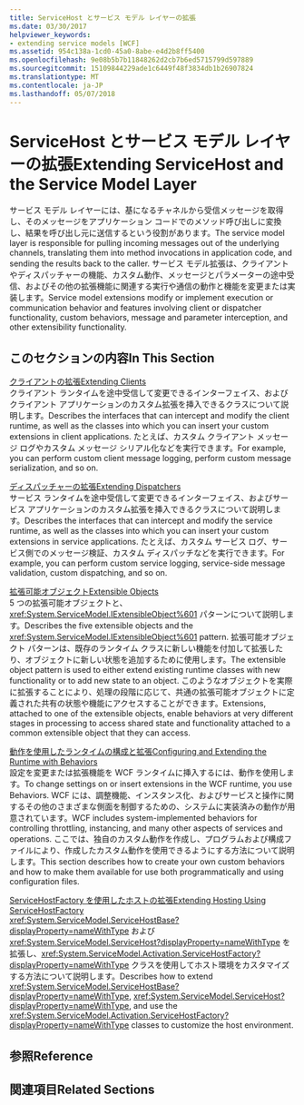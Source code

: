 ```yaml
---
title: ServiceHost とサービス モデル レイヤーの拡張
ms.date: 03/30/2017
helpviewer_keywords:
- extending service models [WCF]
ms.assetid: 954c138a-1cd0-45a0-8abe-e4d2b8ff5400
ms.openlocfilehash: 9e08b5b7b11848262d2cb7b6ed5715799d597889
ms.sourcegitcommit: 15109844229ade1c6449f48f3834db1b26907824
ms.translationtype: MT
ms.contentlocale: ja-JP
ms.lasthandoff: 05/07/2018
---
```

# <a name="extending-servicehost-and-the-service-model-layer"></a><span data-ttu-id="6149a-102">ServiceHost とサービス モデル レイヤーの拡張</span><span class="sxs-lookup"><span data-stu-id="6149a-102">Extending ServiceHost and the Service Model Layer</span></span>
<span data-ttu-id="6149a-103">サービス モデル レイヤーには、基になるチャネルから受信メッセージを取得し、そのメッセージをアプリケーション コードでのメソッド呼び出しに変換し、結果を呼び出し元に送信するという役割があります。</span><span class="sxs-lookup"><span data-stu-id="6149a-103">The service model layer is responsible for pulling incoming messages out of the underlying channels, translating them into method invocations in application code, and sending the results back to the caller.</span></span> <span data-ttu-id="6149a-104">サービス モデル拡張は、クライアントやディスパッチャーの機能、カスタム動作、メッセージとパラメーターの途中受信、およびその他の拡張機能に関連する実行や通信の動作と機能を変更または実装します。</span><span class="sxs-lookup"><span data-stu-id="6149a-104">Service model extensions modify or implement execution or communication behavior and features involving client or dispatcher functionality, custom behaviors, message and parameter interception, and other extensibility functionality.</span></span>  
  
## <a name="in-this-section"></a><span data-ttu-id="6149a-105">このセクションの内容</span><span class="sxs-lookup"><span data-stu-id="6149a-105">In This Section</span></span>  
 [<span data-ttu-id="6149a-106">クライアントの拡張</span><span class="sxs-lookup"><span data-stu-id="6149a-106">Extending Clients</span></span>](../../../../docs/framework/wcf/extending/extending-clients.md)  
 <span data-ttu-id="6149a-107">クライアント ランタイムを途中受信して変更できるインターフェイス、およびクライアント アプリケーションのカスタム拡張を挿入できるクラスについて説明します。</span><span class="sxs-lookup"><span data-stu-id="6149a-107">Describes the interfaces that can intercept and modify the client runtime, as well as the classes into which you can insert your custom extensions in client applications.</span></span> <span data-ttu-id="6149a-108">たとえば、カスタム クライアント メッセージ ログやカスタム メッセージ シリアル化などを実行できます。</span><span class="sxs-lookup"><span data-stu-id="6149a-108">For example, you can perform custom client message logging, perform custom message serialization, and so on.</span></span>  
  
 [<span data-ttu-id="6149a-109">ディスパッチャーの拡張</span><span class="sxs-lookup"><span data-stu-id="6149a-109">Extending Dispatchers</span></span>](../../../../docs/framework/wcf/extending/extending-dispatchers.md)  
 <span data-ttu-id="6149a-110">サービス ランタイムを途中受信して変更できるインターフェイス、およびサービス アプリケーションのカスタム拡張を挿入できるクラスについて説明します。</span><span class="sxs-lookup"><span data-stu-id="6149a-110">Describes the interfaces that can intercept and modify the service runtime, as well as the classes into which you can insert your custom extensions in service applications.</span></span> <span data-ttu-id="6149a-111">たとえば、カスタム サービス ログ、サービス側でのメッセージ検証、カスタム ディスパッチなどを実行できます。</span><span class="sxs-lookup"><span data-stu-id="6149a-111">For example, you can perform custom service logging, service-side message validation, custom dispatching, and so on.</span></span>  
  
 [<span data-ttu-id="6149a-112">拡張可能オブジェクト</span><span class="sxs-lookup"><span data-stu-id="6149a-112">Extensible Objects</span></span>](../../../../docs/framework/wcf/extending/extensible-objects.md)  
 <span data-ttu-id="6149a-113">5 つの拡張可能オブジェクトと、<xref:System.ServiceModel.IExtensibleObject%601> パターンについて説明します。</span><span class="sxs-lookup"><span data-stu-id="6149a-113">Describes the five extensible objects and the <xref:System.ServiceModel.IExtensibleObject%601> pattern.</span></span> <span data-ttu-id="6149a-114">拡張可能オブジェクト パターンは、既存のランタイム クラスに新しい機能を付加して拡張したり、オブジェクトに新しい状態を追加するために使用します。</span><span class="sxs-lookup"><span data-stu-id="6149a-114">The extensible object pattern is used to either extend existing runtime classes with new functionality or to add new state to an object.</span></span> <span data-ttu-id="6149a-115">このようなオブジェクトを実際に拡張することにより、処理の段階に応じて、共通の拡張可能オブジェクトに定義された共有の状態や機能にアクセスすることができます。</span><span class="sxs-lookup"><span data-stu-id="6149a-115">Extensions, attached to one of the extensible objects, enable behaviors at very different stages in processing to access shared state and functionality attached to a common extensible object that they can access.</span></span>  
  
 [<span data-ttu-id="6149a-116">動作を使用したランタイムの構成と拡張</span><span class="sxs-lookup"><span data-stu-id="6149a-116">Configuring and Extending the Runtime with Behaviors</span></span>](../../../../docs/framework/wcf/extending/configuring-and-extending-the-runtime-with-behaviors.md)  
 <span data-ttu-id="6149a-117">設定を変更または拡張機能を WCF ランタイムに挿入するには、動作を使用します。</span><span class="sxs-lookup"><span data-stu-id="6149a-117">To change settings on or insert extensions in the WCF runtime, you use Behaviors.</span></span> <span data-ttu-id="6149a-118">WCF には、調整機能、インスタンス化、およびサービスと操作に関するその他のさまざまな側面を制御するための、システムに実装済みの動作が用意されています。</span><span class="sxs-lookup"><span data-stu-id="6149a-118">WCF includes system-implemented behaviors for controlling throttling, instancing, and many other aspects of services and operations.</span></span> <span data-ttu-id="6149a-119">ここでは、独自のカスタム動作を作成し、プログラムおよび構成ファイルにより、作成したカスタム動作を使用できるようにする方法について説明します。</span><span class="sxs-lookup"><span data-stu-id="6149a-119">This section describes how to create your own custom behaviors and how to make them available for use both programmatically and using configuration files.</span></span>  
  
 [<span data-ttu-id="6149a-120">ServiceHostFactory を使用したホストの拡張</span><span class="sxs-lookup"><span data-stu-id="6149a-120">Extending Hosting Using ServiceHostFactory</span></span>](../../../../docs/framework/wcf/extending/extending-hosting-using-servicehostfactory.md)  
 <span data-ttu-id="6149a-121"><xref:System.ServiceModel.ServiceHostBase?displayProperty=nameWithType> および <xref:System.ServiceModel.ServiceHost?displayProperty=nameWithType> を拡張し、<xref:System.ServiceModel.Activation.ServiceHostFactory?displayProperty=nameWithType> クラスを使用してホスト環境をカスタマイズする方法について説明します。</span><span class="sxs-lookup"><span data-stu-id="6149a-121">Describes how to extend <xref:System.ServiceModel.ServiceHostBase?displayProperty=nameWithType>, <xref:System.ServiceModel.ServiceHost?displayProperty=nameWithType>, and use the <xref:System.ServiceModel.Activation.ServiceHostFactory?displayProperty=nameWithType> classes to customize the host environment.</span></span>  
  
## <a name="reference"></a><span data-ttu-id="6149a-122">参照</span><span class="sxs-lookup"><span data-stu-id="6149a-122">Reference</span></span>  
  
## <a name="related-sections"></a><span data-ttu-id="6149a-123">関連項目</span><span class="sxs-lookup"><span data-stu-id="6149a-123">Related Sections</span></span>
